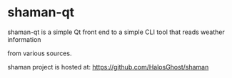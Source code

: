 shaman-qt
===========

shaman-qt is a simple Qt front end to a simple CLI tool that reads weather information

from various sources.

shaman project is hosted at: https://github.com/HalosGhost/shaman

